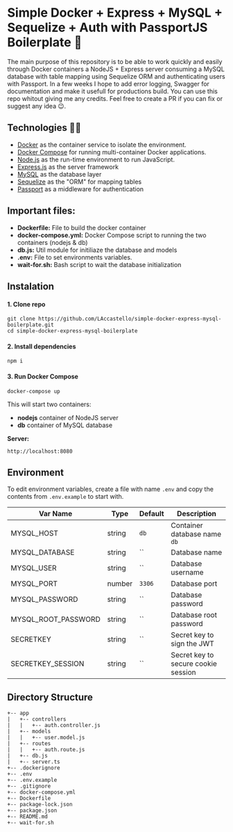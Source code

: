 # Simple Docker + Express + MySQL + Sequelize + Auth with PassportJS Boilerplate 🚀
The main purpose of this repository is to be able to work quickly and easily through Docker containers a NodeJS + Express server consuming a MySQL database with table mapping using Sequelize ORM and authenticating users with Passport. In a few weeks I hope to add error logging, Swagger for documentation and make it usefull for productions build.
You can use this repo whitout giving me any credits. Feel free to create a PR if you can fix or suggest any idea 😉.

## Technologies 👨‍💻
- [Docker](https://www.docker.com/) as the container service to isolate the environment.
- [Docker Compose](https://docs.docker.com/compose/) for running multi-container Docker applications.
- [Node.js](https://nodejs.org/en/) as the run-time environment to run JavaScript.
- [Express.js](https://expressjs.com/) as the server framework
- [MySQL](https://www.mysql.com/) as the database layer
- [Sequelize](https://sequelize.org/) as the "ORM" for mapping tables
- [Passport](http://www.passportjs.org/) as a middleware for authentication

## Important files:
* **Dockerfile:** File to build the docker container
* **docker-compose.yml:** Docker Compose script to running the two containers (nodejs & db)
* **db.js:** Util module for initiliaze the database and models
* **.env:** File to set environments variables.
* **wait-for.sh:** Bash script to wait the database initialization


## Instalation

#### 1. Clone repo

```
git clone https://github.com/LAccastello/simple-docker-express-mysql-boilerplate.git
cd simple-docker-express-mysql-boilerplate
```

#### 2. Install dependencies

```
npm i
```

#### 3. Run Docker Compose

```
docker-compose up
```

This will start two containers: 
* **nodejs** container of NodeJS server
* **db** container of MySQL database

**Server:** 
```
http://localhost:8080
```

## Environment
To edit environment variables, create a file with name `.env` and copy the contents from `.env.example` to start with.

| Var Name  | Type  | Default | Description  |
|---|---|---|---|
| MYSQL_HOST  | string  | `db` |Container database name `db`  |
|  MYSQL_DATABASE | string  | `` | Database name |
|  MYSQL_USER | string  | `` | Database username |
|  MYSQL_PORT | number  | `3306` | Database port |
|  MYSQL_PASSWORD | string  | `` | Database password |
|  MYSQL_ROOT_PASSWORD | string  | `` | Database root password |
|  SECRETKEY | string  | `` | Secret key to sign the JWT |
|  SECRETKEY_SESSION | string  | `` | Secret key to secure cookie session |


## Directory Structure
```
+-- app
|   +-- controllers
|   |   +-- auth.controller.js
|   +-- models
|   |   +-- user.model.js
|   +-- routes
|   |   +-- auth.route.js
|   +-- db.js
|   +-- server.ts
+-- .dockerignore
+-- .env
+-- .env.example
+-- .gitignore
+-- docker-compose.yml
+-- Dockerfile
+-- package-lock.json
+-- package.json
+-- README.md
+-- wait-for.sh
```
